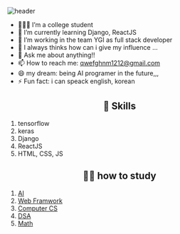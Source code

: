![header](https://capsule-render.vercel.app/api?type=waving&color=0:EEFF00,100:a82da8&height=300&section=header&text=Yeonuel&fontSize=70)
<!-- <h1 align='center'>Hi there 👋 I'm Yeonuel.</h1> -->
- 🙋🏻‍♂️ I’m a college student </br>
- 🌱 I’m currently learning Django, ReactJS</br>
- 👯 I’m working in the team YGI as full stack developer</br>
- 🤔 I always thinks how can i give my influence ... </br>
- 💬 Ask me about anything!!</br>
- 📫 How to reach me: qwefghnm1212@gmail.com</br>
- 😄 my dream: being AI programer in the future,,, </br>
- ⚡ Fun fact: i can speack english, korean</br>

<!-- show my skills!! -->
<h2 align='center'>💪 Skills</h2>
<p align='center'>
<ol>
 <li>tensorflow</li>
 <li>keras</li>
 <li>Django</li>
 <li>ReactJS</li>
 <li>HTML, CSS, JS</li>
 </ol>
</p>

<!-- show how to study  -->
<h2 align='center'>✍🏻 how to study</h2>
<p align='center'>
 <ol>
  <li><a href='https://www.notion.so/AI-e10cee73203a43379712b3145b575634'>AI</li>
  <li><a href='https://www.notion.so/0c073989817a4aa6b4f61c6e2c5deda1'>Web Framwork</li>
  <li><a href='https://www.notion.so/CS-54bacd94f3df496686f6f9d1695a46f2'>Computer CS</li>
  <li><a href='https://www.notion.so/dcda96c218a24db18325e56fa1784286'>DSA</li>
  <li><a href='https://www.notion.so/f5944014a2aa4b87a16f4d54503bf3db'>Math</li>
</ol>
</p>
 
 
<!-- show my works & rank -->






 
